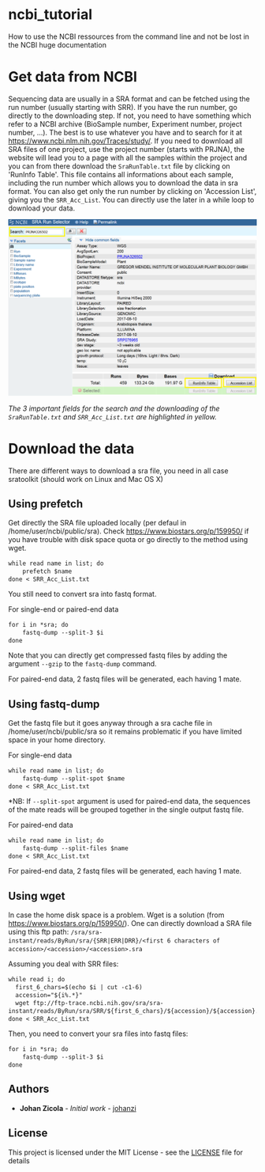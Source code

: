 # ncbi_tutorial
How to use the NCBI ressources from the command line and not be lost in the NCBI huge documentation



# Get data from NCBI

Sequencing data are usually in a SRA format and can be fetched using the run number (usually starting with SRR). If you have the run number, go directly to the downloading step. If not, you need to have something which refer to a NCBI archive (BioSample number, Experiment number, project number, ...). The best is to use whatever you have and to search for it at https://www.ncbi.nlm.nih.gov/Traces/study/. If you need to download all SRA files of one project, use the project number (starts with PRJNA), the website will lead you to a page with all the samples within the project and you can from there download the `SraRunTable.txt` file by clicking on 'RunInfo Table'. This file contains all informations about each sample, including the run number which allows you to download the data in sra format. You can also get only the run number by clicking on 'Accession List', giving you the `SRR_Acc_List`. You can directly use the later in a while loop to download your data.

![](images/search_ncbi.PNG)

*The 3 important fields for the search and the downloading of the `SraRunTable.txt` and `SRR_Acc_List.txt` are highlighted in yellow.*



# Download the data

There are different ways to download a sra file, you need in all case sratoolkit (should work on Linux and Mac OS X)

## Using prefetch

Get directly the SRA file uploaded locally (per defaul in /home/user/ncbi/public/sra). Check https://www.biostars.org/p/159950/ if you have trouble with disk space quota or go directly to the method using wget.

```
while read name in list; do
	prefetch $name
done < SRR_Acc_List.txt
```

You still need to convert sra into fastq format.

For single-end or paired-end data
```
for i in *sra; do
	fastq-dump --split-3 $i
done
```

Note that you can directly get compressed fastq files by adding the argument `--gzip` to the `fastq-dump` command.

For paired-end data, 2 fastq files will be generated, each having 1 mate.

## Using fastq-dump

Get the fastq file but it goes anyway through a sra cache file in /home/user/ncbi/public/sra so it remains problematic if you have limited space in your home directory.

For single-end data

```
while read name in list; do
	fastq-dump --split-spot $name
done < SRR_Acc_List.txt

```

*NB: If `--split-spot` argument is used for paired-end data, the sequences of the mate reads will be grouped together in the single output fastq file.

For paired-end data

```
while read name in list; do
	fastq-dump --split-files $name
done < SRR_Acc_List.txt
```

For paired-end data, 2 fastq files will be generated, each having 1 mate.

## Using wget

In case the home disk space is a problem. Wget is a solution (from https://www.biostars.org/p/159950/). One can directly download a SRA file using this ftp path:
`/sra/sra-instant/reads/ByRun/sra/{SRR|ERR|DRR}/<first 6 characters of accession>/<accession>/<accession>.sra`

Assuming you deal with SRR files:

```
while read i; do
  first_6_chars=$(echo $i | cut -c1-6)
  accession="${i%.*}"
  wget ftp://ftp-trace.ncbi.nih.gov/sra/sra-instant/reads/ByRun/sra/SRR/${first_6_chars}/${accession}/${accession}.sra
done < SRR_Acc_List.txt

```

Then, you need to convert your sra files into fastq files:

```
for i in *sra; do
	fastq-dump --split-3 $i
done
```


## Authors

* **Johan Zicola** - *Initial work* - [johanzi](https://github.com/johanzi)


## License

This project is licensed under the MIT License - see the [LICENSE](LICENSE) file for details




